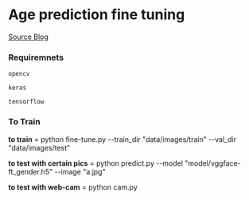 # Age prediction fine tuning


[Source Blog](https://deeplearningsandbox.com/how-to-use-transfer-learning-and-fine-tuning-in-keras-and-tensorflow-to-build-an-image-recognition-94b0b02444f2)

### Requiremnets
```
opencv
```
```
keras
```
```
tensorflow
```
### To Train

**to train**  = python fine-tune.py --train_dir "data/images/train" --val_dir "data/images/test"

**to test with certain pics** = python predict.py --model "model/vggface-ft_gender.h5" --image "a.jpg"

**to test with web-cam** = python cam.py
